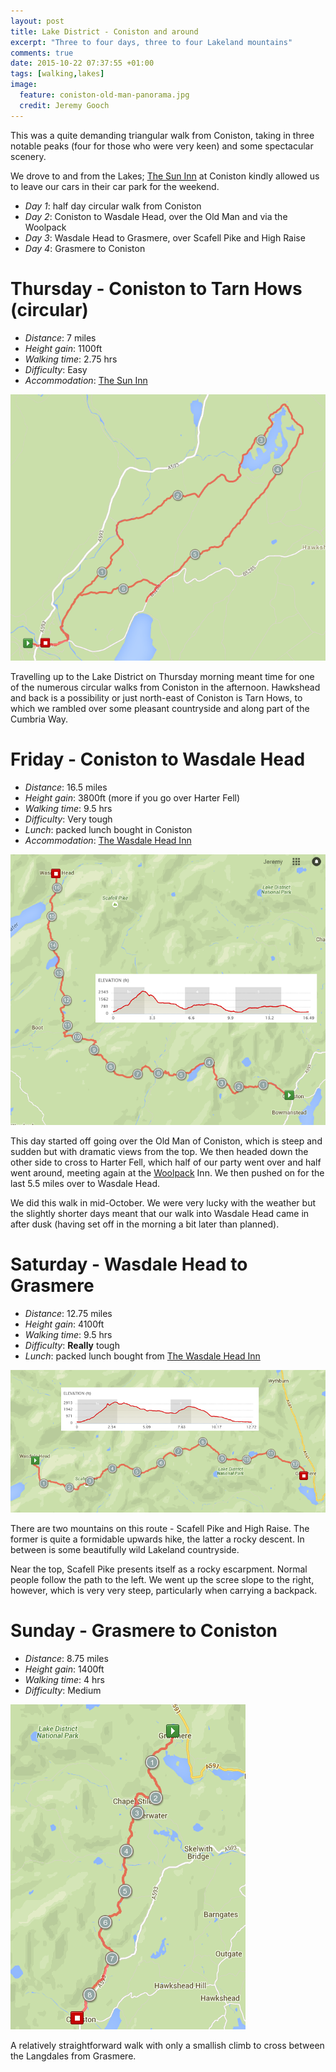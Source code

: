 ```yaml
---
layout: post
title: Lake District - Coniston and around
excerpt: "Three to four days, three to four Lakeland mountains"
comments: true
date: 2015-10-22 07:37:55 +01:00
tags: [walking,lakes]
image:
  feature: coniston-old-man-panorama.jpg
  credit: Jeremy Gooch
---
```


This was a quite demanding triangular walk from Coniston, taking in three notable peaks (four for those who were very keen) and some spectacular scenery.

We drove to and from the Lakes; [The Sun Inn] at Coniston kindly allowed us to leave our cars in their car park for the weekend.

- *Day 1*: half day circular walk from Coniston
- *Day 2*: Coniston to Wasdale Head, over the Old Man and via the Woolpack
- *Day 3*: Wasdale Head to Grasmere, over Scafell Pike and High Raise
- *Day 4*: Grasmere to Coniston


# Thursday - Coniston to Tarn Hows (circular)

- *Distance*: 7 miles
- *Height gain*: 1100ft
- *Walking time*: 2.75 hrs
- *Difficulty*: Easy
- *Accommodation*: [The Sun Inn]

![Map Coniston to Tarn Hows](/images/map-coniston-tarn-hows.png)

Travelling up to the Lake District on Thursday morning meant time for one of the numerous circular walks from Coniston in the afternoon.  Hawkshead and back is a possibility or just north-east of Coniston is Tarn Hows, to which we rambled over some pleasant countryside and along part of the Cumbria Way.

# Friday - Coniston to Wasdale Head

- *Distance*: 16.5 miles
- *Height gain*: 3800ft (more if you go over Harter Fell)
- *Walking time*: 9.5 hrs
- *Difficulty*: Very tough
- *Lunch*: packed lunch bought in Coniston
- *Accommodation*: [The Wasdale Head Inn]

![Map Coniston to Wasdale Head](/images/map-coniston-wasdale-head.png)

This day started off going over the Old Man of Coniston, which is steep and sudden but with dramatic views from the top.  We then headed down the other side to cross to Harter Fell, which half of our party went over and half went around, meeting again at the [Woolpack] Inn.  We then pushed on for the last 5.5 miles over to Wasdale Head.

We did this walk in mid-October.  We were very lucky with the weather but the slightly shorter days meant that our walk into Wasdale Head came in after dusk (having set off in the morning a bit later than planned).

# Saturday - Wasdale Head to Grasmere

- *Distance*: 12.75 miles
- *Height gain*: 4100ft
- *Walking time*: 9.5 hrs
- *Difficulty*: **Really** tough
- *Lunch*: packed lunch bought from [The Wasdale Head Inn]

![Map Wasdale Head Grasmere](/images/map-wasdale-head-grasmere.png)

There are two mountains on this route - Scafell Pike and High Raise.  The former is quite a formidable upwards hike, the latter a rocky descent.  In between is some beautifully wild Lakeland countryside.

Near the top, Scafell Pike presents itself as a rocky escarpment.  Normal people follow the path to the left.  We went up the scree slope to the right, however, which is very very steep, particularly when carrying a backpack.

# Sunday - Grasmere to Coniston

- *Distance*: 8.75 miles
- *Height gain*: 1400ft
- *Walking time*: 4 hrs
- *Difficulty*: Medium

![Map Grasmere Coniston](/images/map-grasmere-coniston.png)

A relatively straightforward walk with only a smallish climb to cross between the Langdales from Grasmere.


[The Sun Inn]: http://thesunconiston.com/
[Woolpack]: http://www.woolpack.co.uk/
[The Wasdale Head Inn]: http://www.wasdale.com/
